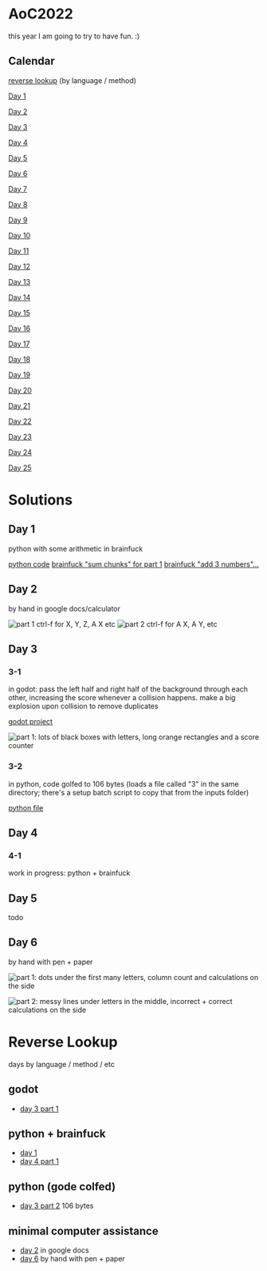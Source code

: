 # AoC2022

this year I am going to try to have fun. :)

## Calendar

[reverse lookup](#reverse-lookup) (by language / method)

[Day 1](#day-1)

[Day 2](#day-2)

[Day 3](#day-3)

[Day 4](#day-4)

[Day 5](#day-5)

[Day 6](#day-6)

[Day 7](#day-7)

[Day 8](#day-8)

[Day 9](#day-9)

[Day 10](#day-10)

[Day 11](#day-11)

[Day 12](#day-12)

[Day 13](#day-13)

[Day 14](#day-14)

[Day 15](#day-15)

[Day 16](#day-16)

[Day 17](#day-17)

[Day 18](#day-18)

[Day 19](#day-19)

[Day 20](#day-20)

[Day 21](#day-21)

[Day 22](#day-22)

[Day 23](#day-23)

[Day 24](#day-24)

[Day 25](#day-25)

# Solutions

## Day 1

python with some arithmetic in brainfuck

[python code](/day01.py)
[brainfuck "sum chunks" for part 1](/day01_part1_sum_chunks.b)
[brainfuck "add 3 numbers"...](/day01_part2_sum3.b)

## Day 2

by hand in google docs/calculator

![part 1 ctrl-f for X, Y, Z, A X etc](/day02_part1.png)
![part 2 ctrl-f for A X, A Y, etc](/day02_part2.png)

## Day 3

### 3-1

in godot: pass the left half and right half of the background through each other, increasing the score whenever a collision happens. make a big explosion upon collision to remove duplicates

[godot project](/day03_part1/)

![part 1: lots of black boxes with letters, long orange rectangles and a score counter](/day03_part1_screenshot.png)

### 3-2

in python, code golfed to 106 bytes (loads a file called "3" in the same directory; there's a setup batch script to copy that from the inputs folder)

[python file](/day03_part2/day03_part2_106bytes.py)

## Day 4

### 4-1

work in progress: python + brainfuck

## Day 5

todo

## Day 6

by hand with pen + paper

![part 1: dots under the first many letters, column count and calculations on the side](/day06_part1.jpg)

![part 2: messy lines under letters in the middle, incorrect + correct calculations on the side](/day06_part2.jpg)

# Reverse Lookup

days by language / method / etc

## godot

- [day 3 part 1](#3-1)

## python + brainfuck

- [day 1](#day-1)
- [day 4 part 1](#4-1)

## python (gode colfed)

- [day 3 part 2](#3-2) 106 bytes

## minimal computer assistance

- [day 2](#day-2) in google docs
- [day 6](#day-6) by hand with pen + paper
